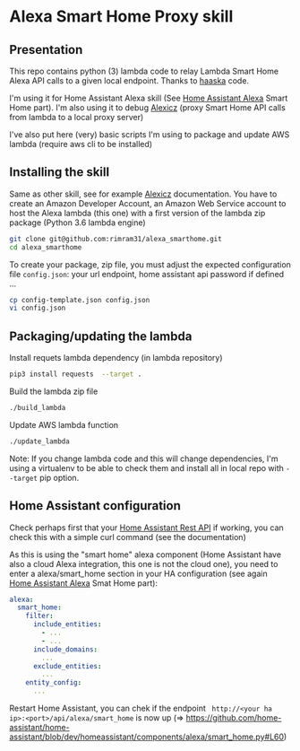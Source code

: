 # Alexa Smart Home Proxy skill

## Presentation

This repo contains python (3) lambda code to relay Lambda Smart Home Alexa API calls to a given local endpoint. Thanks to [haaska] code.

I'm using it for Home Assistant Alexa skill (See [Home Assistant Alexa] Smart Home part). I'm also using it to debug [Alexicz] (proxy Smart Home API calls from lambda to a local proxy server)

I've also put here (very) basic scripts I'm using to package and update AWS lambda (require aws cli to be installed)

## Installing the skill

Same as other skill, see for example [Alexicz] documentation. You have to create an Amazon Developer Account, an Amazon Web Service account to host the Alexa lambda (this one) with a first version of the lambda zip package (Python 3.6 lambda engine)

```sh
git clone git@github.com:rimram31/alexa_smarthome.git
cd alexa_smarthome
```

To create your package, zip file, you must adjust the expected configuration file ```config.json```: your url endpoint, home assistant api password if defined ...
```sh
cp config-template.json config.json
vi config.json
```

## Packaging/updating the lambda

Install requets lambda dependency (in lambda repository)
```sh
pip3 install requests  --target .
```

Build the lambda zip file
```sh
./build_lambda
```

Update AWS lambda function
```sh
./update_lambda
```

Note: If you change lambda code and this will change dependencies, I'm using a virtualenv to be able to check them and install all in local repo with ```--target``` pip option.

## Home Assistant configuration

Check perhaps first that your [Home Assistant Rest API] if working, you can check this with a simple curl command (see the documentation)

As this is using the "smart home" alexa component (Home Assistant have also a cloud Alexa integration, this one is not the cloud one), you need to enter a alexa/smart_home section in your HA configuration (see again [Home Assistant Alexa] Smat Home part):

```yaml
alexa:
  smart_home:
    filter:
      include_entities:
        - ...
        - ...
      include_domains:
        ...
      exclude_entities:
        ...
    entity_config:
      ...
```

Restart Home Assistant, you can chek if the endpoint ``` http://<your ha ip>:<port>/api/alexa/smart_home```  is now up (=> https://github.com/home-assistant/home-assistant/blob/dev/homeassistant/components/alexa/smart_home.py#L60)

[Home Assistant Alexa]: https://www.home-assistant.io/components/alexa/
[haaska]: https://github.com/mike-grant/haaska
[Alexicz]: https://github.com/rimram31/dz_smarthome
[Home Assistant Rest API]: https://developers.home-assistant.io/docs/en/external_api_rest.html
